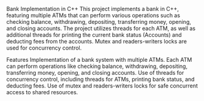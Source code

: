 Bank Implementation in C++
This project implements a bank in C++, featuring multiple ATMs that can perform various operations such as checking balance, withdrawing, depositing, transferring money, opening, and closing accounts. The project utilizes threads for each ATM, as well as additional threads for printing the current bank status (Accounts) and deducting fees from the accounts. Mutex and readers-writers locks are used for concurrency control.

Features
Implementation of a bank system with multiple ATMs.
Each ATM can perform operations like checking balance, withdrawing, depositing, transferring money, opening, and closing accounts.
Use of threads for concurrency control, including threads for ATMs, printing bank status, and deducting fees.
Use of mutex and readers-writers locks for safe concurrent access to shared resources.
